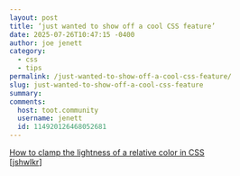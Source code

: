 ```yaml
---
layout: post
title: ‘just wanted to show off a cool CSS feature’
date: 2025-07-26T10:47:15 -0400
author: joe jenett
category:
  - css
  - tips
permalink: /just-wanted-to-show-off-a-cool-css-feature/
slug: just-wanted-to-show-off-a-cool-css-feature
summary:
comments:
  host: toot.community
  username: jenett
  id: 114920126468052681
---
```

<a title="by Angelika Cathor" href="https://angelika.me/2024/12/01/how-to-clamp-relative-color-lightness/">How to clamp the lightness of a relative color in CSS</a><br>[<a title="source" href="https://pinboard.in/u:jshwlkr">jshwlkr</a>]

<a href="https://brid.gy/publish/mastodon"></a>
